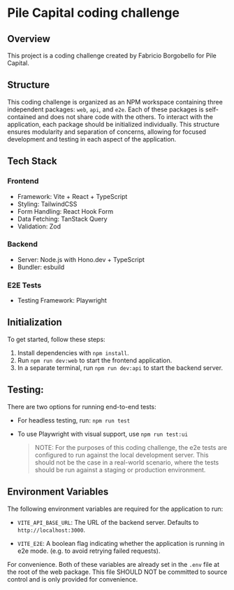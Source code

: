 # Pile Capital coding challenge

## Overview

This project is a coding challenge created by Fabricio Borgobello for Pile Capital.

## Structure

This coding challenge is organized as an NPM workspace containing three independent packages: `web`, `api`, and `e2e`. Each of these packages is self-contained and does not share code with the others. To interact with the application, each package should be initialized individually. This structure ensures modularity and separation of concerns, allowing for focused development and testing in each aspect of the application.

## Tech Stack

### Frontend

- Framework: Vite + React + TypeScript
- Styling: TailwindCSS
- Form Handling: React Hook Form
- Data Fetching: TanStack Query
- Validation: Zod

### Backend

- Server: Node.js with Hono.dev + TypeScript
- Bundler: esbuild

### E2E Tests

- Testing Framework: Playwright

## Initialization

To get started, follow these steps:

1. Install dependencies with `npm install`.
2. Run `npm run dev:web` to start the frontend application.
3. In a separate terminal, run `npm run dev:api` to start the backend server.

## Testing:

There are two options for running end-to-end tests:

- For headless testing, run:
  `npm run test`
- To use Playwright with visual support, use
  `npm run test:ui`

  > NOTE: For the purposes of this coding challenge, the e2e tests are configured to run against the local development server. This should not be the case in a real-world scenario, where the tests should be run against a staging or production environment.

## Environment Variables

The following environment variables are required for the application to run:

- `VITE_API_BASE_URL`: The URL of the backend server. Defaults to `http://localhost:3000`.

- `VITE_E2E`: A boolean flag indicating whether the application is running in e2e mode. (e.g. to avoid retrying failed requests).

For convenience. Both of these variables are already set in the `.env` file at the root of the web package. This file SHOULD NOT be committed to source control and is only provided for convenience.
